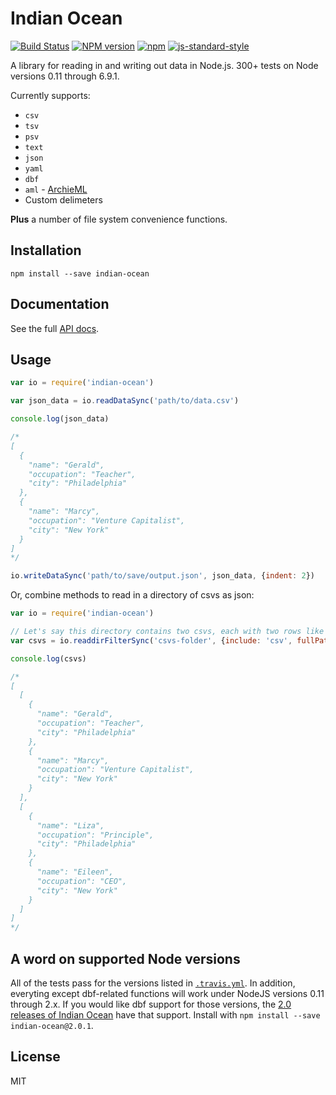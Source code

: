 Indian Ocean
============

[![Build Status](https://secure.travis-ci.org/mhkeller/indian-ocean.png?branch=master&style=flat-square)](http://travis-ci.org/mhkeller/indian-ocean) [![NPM version](https://badge.fury.io/js/indian-ocean.png?style=flat)](http://badge.fury.io/js/indian-ocean) [![npm](https://img.shields.io/npm/dm/indian-ocean.svg)](https://www.npmjs.com/package/indian-ocean)
[![js-standard-style](https://img.shields.io/badge/code%20style-standard-brightgreen.svg?style=flat)](https://github.com/feross/standard)

A library for reading in and writing out data in Node.js. 300+ tests on Node versions 0.11 through 6.9.1.

Currently supports:

* `csv`
* `tsv`
* `psv`
* `text`
* `json`
* `yaml`
* `dbf`
* `aml` - [ArchieML](http://archieml.org/)
* Custom delimeters

**Plus** a number of file system convenience functions.

Installation
------------

````
npm install --save indian-ocean
````

Documentation
-------------

See the full [API docs](http://mhkeller.github.io/indian-ocean/docs/).

Usage
-----

```js
var io = require('indian-ocean')

var json_data = io.readDataSync('path/to/data.csv')

console.log(json_data)

/*
[
  {
    "name": "Gerald",
    "occupation": "Teacher",
    "city": "Philadelphia"
  },
  {
    "name": "Marcy",
    "occupation": "Venture Capitalist",
    "city": "New York"
  }
]
*/

io.writeDataSync('path/to/save/output.json', json_data, {indent: 2})
```

Or, combine methods to read in a directory of csvs as json:

```js
var io = require('indian-ocean')

// Let's say this directory contains two csvs, each with two rows like the above example
var csvs = io.readdirFilterSync('csvs-folder', {include: 'csv', fullPath: true}).map(io.readDataSync)

console.log(csvs)

/*
[
  [
    {
      "name": "Gerald",
      "occupation": "Teacher",
      "city": "Philadelphia"
    },
    {
      "name": "Marcy",
      "occupation": "Venture Capitalist",
      "city": "New York"
    }
  ],
  [
    {
      "name": "Liza",
      "occupation": "Principle",
      "city": "Philadelphia"
    },
    {
      "name": "Eileen",
      "occupation": "CEO",
      "city": "New York"
    }
  ]
]
*/
```

A word on supported Node versions
-----

All of the tests pass for the versions listed in [`.travis.yml`](.travis.yml). In addition, everyting except dbf-related functions will work under NodeJS versions 0.11 through 2.x. If you would like dbf support for those versions, the [2.0 releases of Indian Ocean](https://github.com/mhkeller/indian-ocean/releases/tag/v2.0.1) have that support. Install with `npm install --save indian-ocean@2.0.1`.

License
-------

MIT
